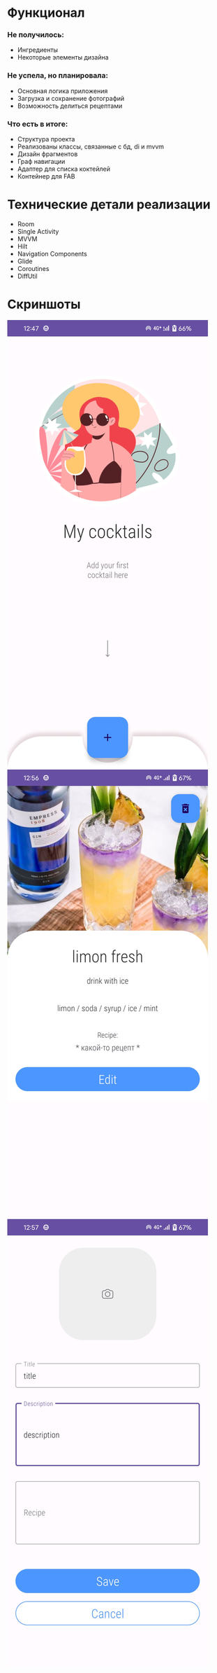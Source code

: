 # Функционал
### Не получилось:
- Ингредиенты
- Некоторые элементы дизайна

### Не успела, но планировала:
- Основная логика приложения
- Загрузка и сохранение фотографий
- Возможность делиться рецептами

### Что есть в итоге:
- Структура проекта
- Реализованы классы, связанные с бд, di и mvvm
- Дизайн фрагментов
- Граф навигации
- Адаптер для списка коктейлей
- Контейнер для FAB

# Технические детали реализации
* Room
* Single Activity
* MVVM
* Hilt
* Navigation Components
* Glide
* Coroutines
* DiffUtil

# Скриншоты
![](img_1.png)
![](img_2.png)
![](img_3.png)
